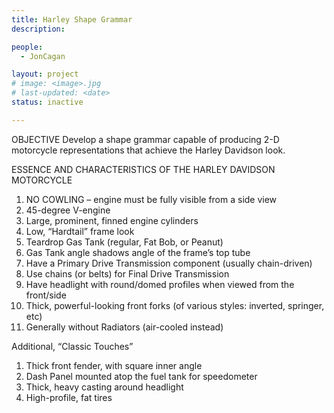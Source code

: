 ```yaml
---
title: Harley Shape Grammar
description: 

people:
  - JonCagan

layout: project
# image: <image>.jpg
# last-updated: <date>
status: inactive

---
```

OBJECTIVE
Develop a shape grammar capable of producing 2-D motorcycle representations that achieve the Harley Davidson look. 

ESSENCE AND CHARACTERISTICS OF THE HARLEY DAVIDSON MOTORCYCLE

1. NO COWLING – engine must be fully visible from a side view
2. 45-degree V-engine
3. Large, prominent, finned engine cylinders
4. Low, “Hardtail” frame look
5. Teardrop Gas Tank (regular, Fat Bob, or Peanut)
6. Gas Tank angle shadows angle of the frame’s top tube
7. Have a Primary Drive Transmission component (usually chain-driven)
8. Use chains (or belts) for Final Drive Transmission
9. Have headlight with round/domed profiles when viewed from the front/side
10. Thick, powerful-looking front forks (of various styles: inverted, springer, etc)
11. Generally without Radiators (air-cooled instead)

Additional, “Classic Touches”

1. Thick front fender, with square inner angle
2. Dash Panel mounted atop the fuel tank for speedometer
3. Thick, heavy casting around headlight
4. High-profile, fat tires